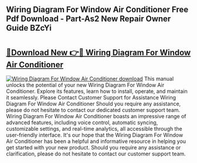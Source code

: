 ## Wiring Diagram For Window Air Conditioner Free Pdf Download - Part-As2 New Repair Owner Guide BZcYi

# <h2><a href="http://dfhefx.blite.top/?on=Wiring+Diagram+For+Window+Air+Conditioner">🔗Download New 👉🔴 Wiring Diagram For Window Air Conditioner</a></h2>

[![Wiring Diagram For Window Air Conditioner download](https://i.imgur.com/lujVjoI.png)](http://dfhefx.blite.top/?on=Wiring+Diagram+For+Window+Air+Conditioner)
This manual unlocks the potential of your new Wiring Diagram For Window Air Conditioner. Explore its features, learn how to install, operate, and maintain it seamlessly. Please Contact Customer Support for Assistance Wiring Diagram For Window Air Conditioner Should you require any assistance, please do not hesitate to contact our dedicated customer support team. Wiring Diagram For Window Air Conditioner boasts an impressive range of advanced features, including voice control, automatic syncing, customizable settings, and real-time analytics, all accessible through the user-friendly interface. It's our hope that the Wiring Diagram For Window Air Conditioner has been a helpful and informative resource in helping you get started with your new product. Should you require any assistance or clarification, please do not hesitate to contact our customer support team.
